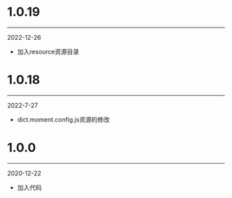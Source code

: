 # 1.0.19

***

2022-12-26

* 加入resource资源目录

# 1.0.18

***

2022-7-27

* dict.moment.config.js资源的修改

# 1.0.0

***

2020-12-22

* 加入代码
